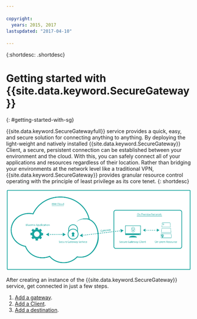 ```yaml
---

copyright:
  years: 2015, 2017
lastupdated: "2017-04-10"

---
```

{:shortdesc: .shortdesc}

# Getting started with {{site.data.keyword.SecureGateway}}
{: #getting-started-with-sg}

{{site.data.keyword.SecureGatewayfull}} service provides a quick, easy, and secure solution for connecting anything to anything.  By deploying the light-weight and natively installed {{site.data.keyword.SecureGateway}} Client, a secure, persistent connection can be established between your environment and the cloud.  With this, you can safely connect all of your applications and resources regardless of their location.  Rather than bridging your environments at the network level like a traditional VPN, {{site.data.keyword.SecureGateway}} provides granular resource control operating with the principle of least privilege as its core tenet.
{: shortdesc}

![{{site.data.keyword.SecureGateway}} Architecture](./images/diagramSGW.png?raw=true "{{site.data.keyword.SecureGateway}} Architecture")

After creating an instance of the {{site.data.keyword.SecureGateway}} service, get connected in just a few steps.

1. [Add a gateway](./securegateway_gateway.html).
2. [Add a Client](./securegateway_client.html).
3. [Add a destination](./securegateway_destination.html).
